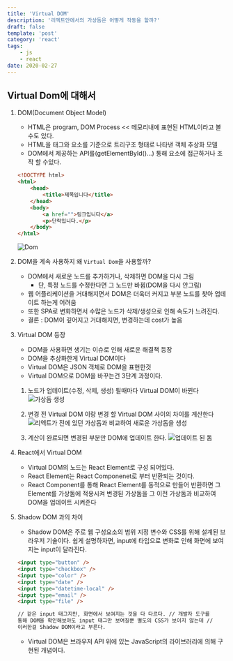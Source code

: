 ```yaml
---
title: 'Virtual DOM'
description: '리엑트안에서의 가상돔은 어떻게 작동을 할까?'
draft: false
template: 'post'
category: 'react'
tags:
    - js
    - react
date: 2020-02-27
---
```


## Virtual Dom에 대해서

1. DOM(Document Object Model)

    - HTML은 program, DOM Process << 메모리내에 표현된 HTML이라고 볼수도 있다.
    - HTML을 태그와 요소를 기준으로 트리구조 형태로 나타낸 객체 추상화 모델
    - DOM에서 제공하는 API를(getElementById()...) 통해 요소에 접근하거나 조작 할 수있다.

    ```html
    <!DOCTYPE html>
    <html>
        <head>
            <title>제목입니다</title>
        </head>
        <body>
            <a href="">링크입니다</a>
            <p>단락입니다.</p>
        </body>
    </html>
    ```

    ![Dom](http://tcpschool.com/lectures/img_js_htmldom.png)

2. DOM을 계속 사용하지 왜 `Virtual Dom`을 사용할까?

    - DOM에서 새로운 노드를 추가하거나, 삭제하면 DOM을 다시 그림
        - 단, 특정 노드를 수정한다면 그 노드만 바뀜(DOM을 다시 안그림)
    - 웹 어플리케이션을 거대해지면서 DOM은 더욱더 커지고 부분 노드를 찾아 업데이트 하는게 어려움
    - 또한 SPA로 변화하면서 수많은 노드가 삭제/생성으로 인해 속도가 느려진다.
    - 결론 : DOM이 깊어지고 거대해지면, 변경하는데 cost가 높음

3. Virtual DOM 등장

    - DOM을 사용하면 생기는 이슈로 인해 새로운 해결책 등장
    - DOM을 추상화한게 Virtual DOM이다
    - Virtual DOM은 JSON 객체로 DOM을 표현한것
    - Virtual DOM으로 DOM을 바꾸는건 3단계 과정이다.

    1. 노드가 업데이트(수정, 삭제, 생성) 될때마다 Virtual DOM이 바뀐다
       ![가상돔 생성](https://github.com/sudheerj/reactjs-interview-questions/raw/master../../assets/vdom1.png)

    2. 변경 전 Virtual DOM 이랑 변경 할 Virtual DOM 사이의 차이를 계산한다
       ![리엑트가 전에 있던 가상돔과 비교하여 새로운 가상돔을 생성](https://github.com/sudheerj/reactjs-interview-questions/raw/master../../assets/vdom2.png)

    3. 계산이 완료되면 변경된 부분만 DOM에 업데이트 한다.
       ![업데이트 된 돔](https://github.com/sudheerj/reactjs-interview-questions/raw/master../../assets/vdom3.png)

4. React에서 Virtual DOM

    - Virtual DOM의 노드는 React Element로 구성 되어있다.
    - React Element는 React Componenet로 부터 반환되는 것이다.
    - React Component를 통해 React Element를 동적으로 만들어 반환하면 그 Element를 가상돔에 적용시켜 변경된 가상돔을 그 이전 가상돔과 비교하여 DOM을 업데이트 시켜준다

5. Shadow DOM 과의 차이

    - Shadow DOM은 주로 웹 구성요소의 범위 지정 변수와 CSS를 위해 설계된 브라우저 기술이다. 쉽게 설명하자면, input에 타입으로 변화로 인해 화면에 보여지는 input이 달라진다.

    ```html
    <input type="button" />
    <input type="checkbox" />
    <input type="color" />
    <input type="date" />
    <input type="datetime-local" />
    <input type="email" />
    <input type="file" />

    // 같은 input 태그지만, 화면에서 보여지는 것을 다 다르다. // 개발자 도구를
    통해 DOM을 확인해보아도 input 태그만 보여질뿐 별도의 CSS가 보이지 않는데 //
    이러한걸 Shadow DOM이라고 부른다.
    ```

    - Virtual DOM은 브라우저 API 위에 있는 JavaScript의 라이브러리에 의해 구현된 개념이다.

